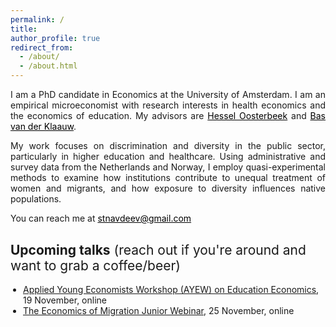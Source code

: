 ```yaml
---
permalink: /
title: 
author_profile: true
redirect_from: 
  - /about/
  - /about.html
---
```


<p align="justify">  
I am a PhD candidate in Economics at the University of Amsterdam. I am an empirical microeconomist with research interests in health economics and the economics of education. My advisors are <a href="https://oosterbeek.economists.nl" style="color: black;">Hessel Oosterbeek</a> and <a href="https://sites.google.com/view/basvanderklaauw/home" style="color: black;">Bas van der Klaauw</a>. 
</p>
<p align="justify">  
My work focuses on discrimination and diversity in the public sector, particularly in higher education and healthcare. Using administrative and survey data from the Netherlands and Norway, I employ quasi-experimental methods to examine how institutions contribute to unequal treatment of women and migrants, and how exposure to diversity influences native populations. 
</p>
<p align="justify">
You can reach me at <a href="mailto:stnavdeev@gmail.com" style="color: black;">stnavdeev@gmail.com</a>
</p>
<h2 style="margin-top: 30px; font-weight: normal; text-align: left;">
  <strong>Upcoming talks</strong> (reach out if you're around and want to grab a coffee/beer)
</h2>

<ul style="margin-top: 7.5px; margin-left: 0px; padding-left: 20px;">
  <li><a href="https://www.monash.edu/business/impact-labs/soda-labs/our-events/applied-young-economists" target="_blank">Applied Young Economists Workshop (AYEW) on Education Economics</a>, 19 November, online</li>
  <li><a href="https://sites.google.com/view/the-economics-of-migration/seminar-schedule" target="_blank">The Economics of Migration Junior Webinar</a>, 25 November, online</li>
</ul>
